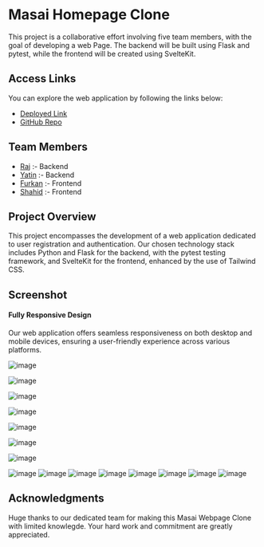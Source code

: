 # Masai Homepage Clone
This project is a collaborative effort involving five team members, with the goal of developing a web Page. The backend will be built using Flask and pytest, while the frontend will be created using SvelteKit.

## Access Links
You can explore the web application by following the links below:
- [Deployed Link](https://masai-homepage-n7vwvmbxb-furqan5921.vercel.app/)
- [GitHub Repo](https://masai-homepage-n7vwvmbxb-furqan5921.vercel.app/)

## Team Members
- [Raj](https://github.com/raj74434) :- Backend
- [Yatin](https://github.com/yatinkumar01) :- Backend
- [Furkan](https://github.com/furqan5921) :- Frontend
- [Shahid](https://github.com/Shahid321fw11) :- Frontend

## Project Overview
This project encompasses the development of a web application dedicated to user registration and authentication. Our chosen technology stack includes Python and Flask for the backend, with the pytest testing framework, and SvelteKit for the frontend, enhanced by the use of Tailwind CSS.


## Screenshot

#### Fully Responsive Design
Our web application offers seamless responsiveness on both desktop and mobile devices, ensuring a user-friendly experience across various platforms.

![image](https://raw.githubusercontent.com/Shahid321fw11/homepage-masai/main/assets/Screenshot%20(19).png)

![image](https://raw.githubusercontent.com/Shahid321fw11/homepage-masai/main/assets/Screenshot%20(20).png)

![image](https://raw.githubusercontent.com/Shahid321fw11/homepage-masai/main/assets/Screenshot%20(21).png)

![image](https://raw.githubusercontent.com/Shahid321fw11/homepage-masai/main/assets/Screenshot%20(22).png)

![image](https://raw.githubusercontent.com/Shahid321fw11/homepage-masai/main/assets/Screenshot%20(23).png)

![image](https://raw.githubusercontent.com/Shahid321fw11/homepage-masai/main/assets/Screenshot%20(24).png)

![image](https://raw.githubusercontent.com/Shahid321fw11/homepage-masai/main/assets/Screenshot%20(25).png)

![image](https://raw.githubusercontent.com/Shahid321fw11/homepage-masai/main/assets/Screenshot%20(26).png)
![image](https://raw.githubusercontent.com/Shahid321fw11/homepage-masai/main/assets/Screenshot%20(27).png)
![image](https://raw.githubusercontent.com/Shahid321fw11/homepage-masai/main/assets/Screenshot%20(28).png)
![image](https://raw.githubusercontent.com/Shahid321fw11/homepage-masai/main/assets/Screenshot%20(29).png)
![image](https://raw.githubusercontent.com/Shahid321fw11/homepage-masai/main/assets/Screenshot%20(30).png)
![image](https://raw.githubusercontent.com/Shahid321fw11/homepage-masai/main/assets/Screenshot%20(31).png)
![image](https://raw.githubusercontent.com/Shahid321fw11/homepage-masai/main/assets/Screenshot%20(32).png)
![image](https://raw.githubusercontent.com/Shahid321fw11/homepage-masai/main/assets/Screenshot%20(33).png)

## Acknowledgments
Huge thanks to our dedicated team for making this Masai Webpage Clone with limited knowlegde. Your hard work and commitment are greatly appreciated.
